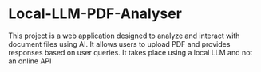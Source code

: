 # Local-LLM-PDF-Analyser
This project is a web application designed to analyze and interact with document files using AI. It allows users to upload PDF and provides responses based on user queries. It takes place using a local LLM and not an online API
